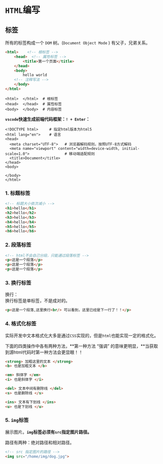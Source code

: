 # `HTML`编写

##  标签

所有的标签构成一个 `DOM` 树。(`Document Object Mode` )  有父子，兄弟关系。

```html 
<html>    <!-- 根标签 -->
	<head>  <!-- 属性标签 -->
		<title>第一个页面</title>
	</head>
	<body>
		hello world
    <!-- 注释写法 -->
	</body>
</html>
```

```shell
<html>  </html>  # 根标签 
<head>  </head>  # 属性标签
<body>  </body>  # 内容标签
```

**`vscode`快速生成前端代码框架：`! + Enter`：**

```shell
<!DOCTYPE html>     # 指定html版本为html5
<html lang="en">    # 语言
<head>
  <meta charset="UTF-8">   # 浏览器解码规则，按照UTF-8方式解码
  <meta name="viewport" content="width=device-width, initial-scale=1.0">                # 移动端适配规则
  <title>Document</title>
</head>
<body>
  
</body>
</html>
```

### 1. 标题标签

```html
<!-- 标题大小依次减小 -->
<h1>hello</h1>
<h2>hello</h2>
<h3>hello</h3>
<h4>hello</h4>
<h5>hello</h5>
<h6>hello</h6>
```

### 2. 段落标签

```html
<!-- html不会自己分段，只能通过段落标签 -->
<p>这是一个段落</p>
<p>这是一个段落</p>
<p>这是一个段落</p>
```

### 3. 换行标签

换行：<br/>换行标签是单标签，不是成对的。 			

```html
<p>这是一个段落,这里换行<br/> 可以看到，这里已经是下一行了！！</p>
```

### 4. 格式化标签

实际开发中文本格式化大多是通过`CSS`实现的，但是`html`也能实现一定的格式化。

下面的四类操作中各有两种方法，**第一种方法 “强调” 的意味更明显，**当获取到源html代码时第一种方法会更显眼！！

```html
<strong> 加粗这里的文本 </strong>
<b> 也是加粗文本 </b>

<em> 斜体字 </em>
<i> 也是斜体字 </i>

<del> 文本中间有删除线 </del>
<s> 也是删除线 </s>

<ins> 文本有下划线 </ins>
<u> 也是下划线 </u>
```

### 5. `img`标签

展示图片。**`img`标签必须有`src`指定图片路径。**

路径有两种：绝对路径和相对路径。

```html
<!-- src 指定图片的路径 -->
<img src="/home/img/dog.jpg">
```

